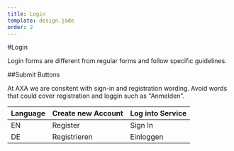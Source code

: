```yaml
---
title: Login
template: design.jade
order: 2
---
```


#Login

Login forms are different from regular forms and follow specific guidelines.

##Submit Buttons

At AXA we are consitent with sign-in and registration wording. Avoid words that could cover registration and loggin such as "Anmelden".

|Language |Create new Account | Log into Service |
|---|-----|-----|
|EN |Register |Sign In |
|DE | Registrieren  | Einloggen |
<!-- Copyright AXA Versicherungen AG 2015 -->
